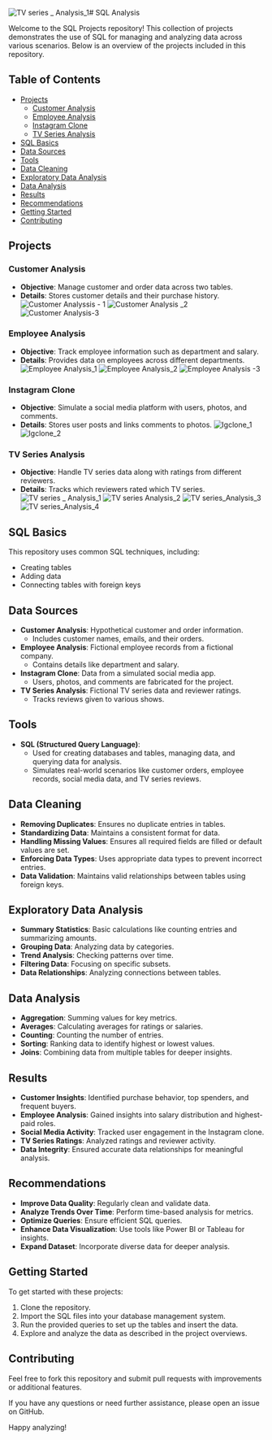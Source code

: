 ![TV series _ Analysis_1](https://github.com/user-attachments/assets/4198d944-3211-459d-a37c-d05f09994421)# SQL Analysis

Welcome to the SQL Projects repository! This collection of projects demonstrates the use of SQL for managing and analyzing data across various scenarios. Below is an overview of the projects included in this repository.

## Table of Contents
- [Projects](#projects)
  - [Customer Analysis](#customer-analysis)
  - [Employee Analysis](#employee-analysis)
  - [Instagram Clone](#instagram-clone)
  - [TV Series Analysis](#tv-series-analysis)
- [SQL Basics](#sql-basics)
- [Data Sources](#data-sources)
- [Tools](#tools)
- [Data Cleaning](#data-cleaning)
- [Exploratory Data Analysis](#exploratory-data-analysis)
- [Data Analysis](#data-analysis)
- [Results](#results)
- [Recommendations](#recommendations)
- [Getting Started](#getting-started)
- [Contributing](#contributing)


## Projects

### Customer Analysis
- **Objective**: Manage customer and order data across two tables.
- **Details**: Stores customer details and their purchase history.
![Customer Analyssis - 1](https://github.com/user-attachments/assets/e90be88d-8eb4-4462-84b3-193e4c68b6fa)
![Customer Analysis _2](https://github.com/user-attachments/assets/723a6dfe-425d-4beb-ba5b-9c4bcc7e1f12)
![Customer Analysis-3](https://github.com/user-attachments/assets/c0088ae0-6ab0-4717-a264-a13331ed941b)

### Employee Analysis

- **Objective**: Track employee information such as department and salary.
- **Details**: Provides data on employees across different departments.
![Employee Analysis_1](https://github.com/user-attachments/assets/5af8fa24-82be-4cbd-a81f-b227c5ecc40f)
![Employee Analysis_2](https://github.com/user-attachments/assets/0a6973dd-aac4-44d9-aec5-0fe508c9b9c4)
![Employee Analysis -3](https://github.com/user-attachments/assets/2880a4fe-77b0-46f4-80d7-d5f4a4aa2604)

### Instagram Clone
- **Objective**: Simulate a social media platform with users, photos, and comments.
- **Details**: Stores user posts and links comments to photos.
![Igclone_1](https://github.com/user-attachments/assets/828a2601-459c-472e-b5f1-0d4ec25bca28)
![Igclone_2](https://github.com/user-attachments/assets/a77e628e-4308-44d3-b3f8-e7c28ebd5f11)

### TV Series Analysis
- **Objective**: Handle TV series data along with ratings from different reviewers.
- **Details**: Tracks which reviewers rated which TV series.
![TV series _ Analysis_1](https://github.com/user-attachments/assets/1a6508e6-e9fb-487b-b7a3-f89939b2c777)
![TV series Analysis_2](https://github.com/user-attachments/assets/b4504491-2b95-4932-89ae-ad18cb20a806)
![TV series_Analysis_3](https://github.com/user-attachments/assets/de44d6a7-8a7f-4307-b6d1-807ee2be5df6)
![TV series_Analysis_4](https://github.com/user-attachments/assets/51cf9a97-4d32-408d-b60a-a7f05e89004d)


## SQL Basics

This repository uses common SQL techniques, including:
- Creating tables
- Adding data
- Connecting tables with foreign keys

## Data Sources

- **Customer Analysis**: Hypothetical customer and order information.
  - Includes customer names, emails, and their orders.
- **Employee Analysis**: Fictional employee records from a fictional company.
  - Contains details like department and salary.
- **Instagram Clone**: Data from a simulated social media app.
  - Users, photos, and comments are fabricated for the project.
- **TV Series Analysis**: Fictional TV series data and reviewer ratings.
  - Tracks reviews given to various shows.

## Tools

- **SQL (Structured Query Language)**:
  - Used for creating databases and tables, managing data, and querying data for analysis.
  - Simulates real-world scenarios like customer orders, employee records, social media data, and TV series reviews.

## Data Cleaning

- **Removing Duplicates**: Ensures no duplicate entries in tables.
- **Standardizing Data**: Maintains a consistent format for data.
- **Handling Missing Values**: Ensures all required fields are filled or default values are set.
- **Enforcing Data Types**: Uses appropriate data types to prevent incorrect entries.
- **Data Validation**: Maintains valid relationships between tables using foreign keys.

## Exploratory Data Analysis

- **Summary Statistics**: Basic calculations like counting entries and summarizing amounts.
- **Grouping Data**: Analyzing data by categories.
- **Trend Analysis**: Checking patterns over time.
- **Filtering Data**: Focusing on specific subsets.
- **Data Relationships**: Analyzing connections between tables.

## Data Analysis

- **Aggregation**: Summing values for key metrics.
- **Averages**: Calculating averages for ratings or salaries.
- **Counting**: Counting the number of entries.
- **Sorting**: Ranking data to identify highest or lowest values.
- **Joins**: Combining data from multiple tables for deeper insights.

## Results

- **Customer Insights**: Identified purchase behavior, top spenders, and frequent buyers.
- **Employee Analysis**: Gained insights into salary distribution and highest-paid roles.
- **Social Media Activity**: Tracked user engagement in the Instagram clone.
- **TV Series Ratings**: Analyzed ratings and reviewer activity.
- **Data Integrity**: Ensured accurate data relationships for meaningful analysis.

## Recommendations

- **Improve Data Quality**: Regularly clean and validate data.
- **Analyze Trends Over Time**: Perform time-based analysis for metrics.
- **Optimize Queries**: Ensure efficient SQL queries.
- **Enhance Data Visualization**: Use tools like Power BI or Tableau for insights.
- **Expand Dataset**: Incorporate diverse data for deeper analysis.

## Getting Started

To get started with these projects:
1. Clone the repository.
2. Import the SQL files into your database management system.
3. Run the provided queries to set up the tables and insert the data.
4. Explore and analyze the data as described in the project overviews.

## Contributing

Feel free to fork this repository and submit pull requests with improvements or additional features.


If you have any questions or need further assistance, please open an issue on GitHub.

Happy analyzing!
